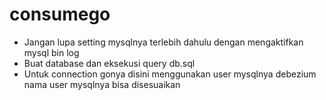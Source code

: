 # consumego

- Jangan lupa setting mysqlnya terlebih dahulu dengan mengaktifkan mysql bin log
- Buat database dan eksekusi query db.sql
- Untuk connection gonya disini menggunakan user mysqlnya debezium nama user mysqlnya bisa disesuaikan
